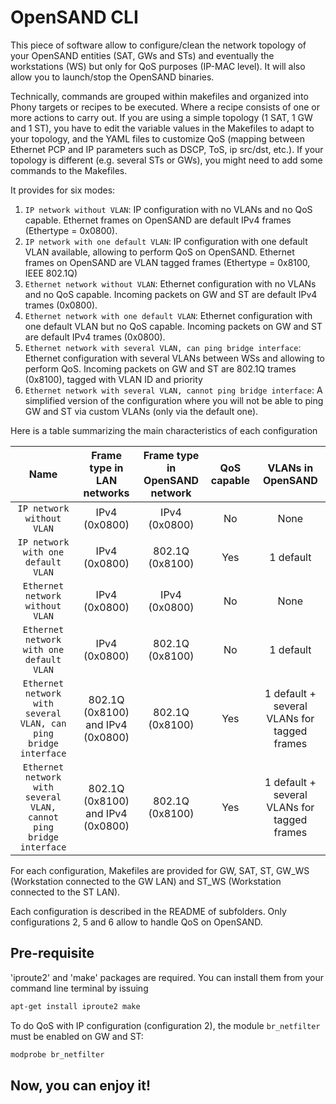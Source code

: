 # OpenSAND CLI

This piece of software allow to configure/clean the network topology of your OpenSAND entities (SAT, GWs and STs) and eventually the workstations (WS) but only for QoS purposes (IP-MAC level). It will also allow you to launch/stop the OpenSAND binaries.

Technically, commands are grouped within makefiles and organized into Phony targets or recipes to be executed. Where a recipe consists of one or more actions to carry out. If you are using a simple topology (1 SAT, 1 GW and 1 ST), you have to edit the variable values in the Makefiles to adapt to your topology, and the YAML files to customize QoS (mapping between Ethernet PCP and IP parameters such as DSCP, ToS, ip src/dst, etc.). If your topology is different (e.g. several STs or GWs), you might need to add some commands to the Makefiles.

It provides for six modes:

1. ```IP network without VLAN```: IP configuration with no VLANs and no QoS capable. Ethernet frames on OpenSAND are default IPv4 frames (Ethertype = 0x0800).
2. ```IP network with one default VLAN```: IP configuration with one default VLAN available, allowing to perform QoS on OpenSAND. Ethernet frames on OpenSAND are VLAN tagged frames (Ethertype = 0x8100, IEEE 802.1Q)
3. ```Ethernet network without VLAN```: Ethernet configuration with no VLANs and no QoS capable. Incoming packets on GW and ST are default IPv4 trames (0x0800).
4. ```Ethernet network with one default VLAN```: Ethernet configuration with one default VLAN but no QoS capable. Incoming packets on GW and ST are default IPv4 trames (0x0800).
5. ```Ethernet network with several VLAN, can ping bridge interface```: Ethernet configuration with several VLANs between WSs and allowing to perform QoS. Incoming packets on GW and ST are 802.1Q trames (0x8100), tagged with VLAN ID and priority
6. ```Ethernet network with several VLAN, cannot ping bridge interface```: A simplified version of the configuration where you will not be able to ping GW and ST via custom VLANs (only via the default one).

Here is a table summarizing the main characteristics of each configuration

| Name                                                                   | Frame type in LAN networks        | Frame type in OpenSAND network | QoS capable | VLANs in OpenSAND                           |
| :---------:                                                            | :---------:                       | :---------:                    | :---------: | :---------:                                 |
| ```IP network without VLAN```                                          | IPv4 (0x0800)                     | IPv4 (0x0800)                  | No          | None                                        |
| ```IP network with one default VLAN```                                 | IPv4 (0x0800)                     | 802.1Q (0x8100)                | Yes         | 1 default                                   |
| ```Ethernet network without VLAN```                                    | IPv4 (0x0800)                     | IPv4 (0x0800)                  | No          | None                                        |
| ```Ethernet network with one default VLAN```                           | IPv4 (0x0800)                     | 802.1Q (0x8100)                | No          | 1 default                                   |
| ```Ethernet network with several VLAN, can ping bridge interface```    | 802.1Q (0x8100) and IPv4 (0x0800) | 802.1Q (0x8100)                | Yes         | 1 default + several VLANs for tagged frames |
| ```Ethernet network with several VLAN, cannot ping bridge interface``` | 802.1Q (0x8100) and IPv4 (0x0800) | 802.1Q (0x8100)                | Yes         | 1 default + several VLANs for tagged frames |

For each configuration, Makefiles are provided for GW, SAT, ST, GW_WS (Workstation connected to the GW LAN) and ST_WS (Workstation connected to the ST LAN).

Each configuration is described in the README of subfolders. Only configurations 2, 5 and 6 allow to handle QoS on OpenSAND.

## Pre-requisite

'iproute2' and 'make' packages are required. You can install them from your command line terminal by issuing
```bash
apt-get install iproute2 make
```

To do QoS with IP configuration (configuration 2), the module ```br_netfilter``` must be enabled on GW and ST:

```bash
modprobe br_netfilter
```

## Now, you can enjoy it!
